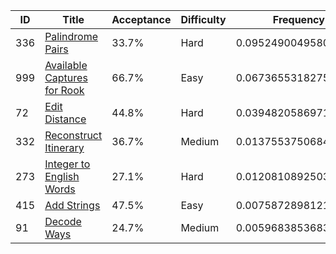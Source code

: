 |ID|Title|Acceptance|Difficulty|Frequency|
|----|-----|----|---|---|
|336|[Palindrome Pairs]( https://leetcode.com/problems/palindrome-pairs)|33.7%|Hard|0.09524900495801866|
|999|[Available Captures for Rook]( https://leetcode.com/problems/available-captures-for-rook)|66.7%|Easy|0.06736553182757604|
|72|[Edit Distance]( https://leetcode.com/problems/edit-distance)|44.8%|Hard|0.039482058697133414|
|332|[Reconstruct Itinerary]( https://leetcode.com/problems/reconstruct-itinerary)|36.7%|Medium|0.013755375068485329|
|273|[Integer to English Words]( https://leetcode.com/problems/integer-to-english-words)|27.1%|Hard|0.012081089250339716|
|415|[Add Strings]( https://leetcode.com/problems/add-strings)|47.5%|Easy|0.007587289812159497|
|91|[Decode Ways]( https://leetcode.com/problems/decode-ways)|24.7%|Medium|0.005968385368349129|
